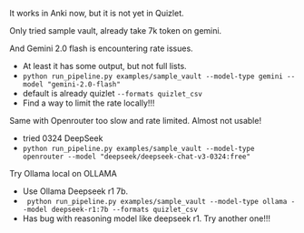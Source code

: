 It works in Anki now, but it is not yet in Quizlet.

Only tried sample vault, already take 7k token on gemini.

And Gemini 2.0 flash is encountering rate issues.
- At least it has some output, but not full lists.
- ` python run_pipeline.py examples/sample_vault --model-type gemini --model "gemini-2.0-flash" `
- default is already quizlet `--formats quizlet_csv`
- Find a way to limit the rate locally!!!

Same with Openrouter too slow and rate limited. Almost not usable!
- tried 0324 DeepSeek
- `python run_pipeline.py examples/sample_vault --model-type openrouter --model "deepseek/deepseek-chat-v3-0324:free"`

Try Ollama local on OLLAMA
- Use Ollama Deepseek r1 7b.
- ` python run_pipeline.py examples/sample_vault --model-type ollama --model deepseek-r1:7b --formats quizlet_csv`
-  Has bug with reasoning model like deepseek r1. Try another one!!!
